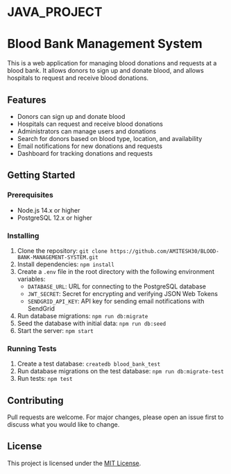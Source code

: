 # JAVA_PROJECT
# Blood Bank Management System

This is a web application for managing blood donations and requests at a blood bank. It allows donors to sign up and donate blood, and allows hospitals to request and receive blood donations.

## Features

- Donors can sign up and donate blood
- Hospitals can request and receive blood donations
- Administrators can manage users and donations
- Search for donors based on blood type, location, and availability
- Email notifications for new donations and requests
- Dashboard for tracking donations and requests

## Getting Started

### Prerequisites

- Node.js 14.x or higher
- PostgreSQL 12.x or higher

### Installing

1. Clone the repository: `git clone https://github.com/AMITESH30/BLOOD-BANK-MANAGEMENT-SYSTEM.git`
2. Install dependencies: `npm install`
3. Create a `.env` file in the root directory with the following environment variables:
   - `DATABASE_URL`: URL for connecting to the PostgreSQL database
   - `JWT_SECRET`: Secret for encrypting and verifying JSON Web Tokens
   - `SENDGRID_API_KEY`: API key for sending email notifications with SendGrid
4. Run database migrations: `npm run db:migrate`
5. Seed the database with initial data: `npm run db:seed`
6. Start the server: `npm start`

### Running Tests

1. Create a test database: `createdb blood_bank_test`
2. Run database migrations on the test database: `npm run db:migrate-test`
3. Run tests: `npm test`

## Contributing

Pull requests are welcome. For major changes, please open an issue first to discuss what you would like to change.

## License

This project is licensed under the [MIT License](https://opensource.org/licenses/MIT).
